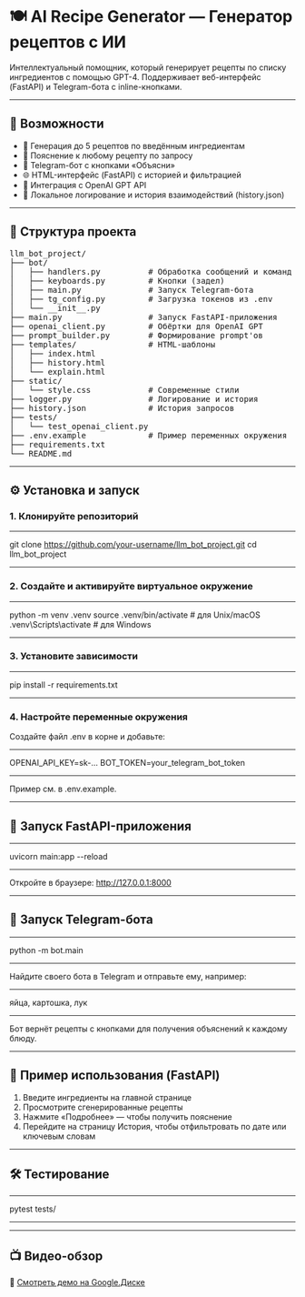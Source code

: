 # 🍽️ AI Recipe Generator — Генератор рецептов с ИИ

Интеллектуальный помощник, который генерирует рецепты по списку ингредиентов с помощью GPT-4. Поддерживает веб-интерфейс (FastAPI) и Telegram-бота с inline-кнопками.

---

## 🚀 Возможности

- 🧠 Генерация до 5 рецептов по введённым ингредиентам  
- 🧾 Пояснение к любому рецепту по запросу  
- 💬 Telegram-бот с кнопками «Объясни»  
- 🌐 HTML-интерфейс (FastAPI) с историей и фильтрацией  
- 🧠 Интеграция с OpenAI GPT API  
- 📜 Локальное логирование и история взаимодействий (history.json)  

---

## 📁 Структура проекта


<pre>
llm_bot_project/
├── bot/
│   ├── handlers.py          # Обработка сообщений и команд
│   ├── keyboards.py         # Кнопки (задел)
│   ├── main.py              # Запуск Telegram-бота
│   ├── tg_config.py         # Загрузка токенов из .env
│   └── __init__.py
├── main.py                  # Запуск FastAPI-приложения
├── openai_client.py         # Обёртки для OpenAI GPT
├── prompt_builder.py        # Формирование prompt'ов
├── templates/               # HTML-шаблоны
│   ├── index.html
│   ├── history.html
│   └── explain.html
├── static/
│   └── style.css            # Современные стили
├── logger.py                # Логирование и история
├── history.json             # История запросов
├── tests/
│   └── test_openai_client.py
├── .env.example             # Пример переменных окружения
├── requirements.txt
└── README.md
</pre>

---

## ⚙️ Установка и запуск

### 1. Клонируйте репозиторий

***
git clone https://github.com/your-username/llm_bot_project.git
cd llm_bot_project
***

### 2. Создайте и активируйте виртуальное окружение

***
python -m venv .venv
source .venv/bin/activate      # для Unix/macOS
.venv\Scripts\activate         # для Windows
***

### 3. Установите зависимости

***
pip install -r requirements.txt
***

### 4. Настройте переменные окружения

Создайте файл .env в корне и добавьте:

***
OPENAI_API_KEY=sk-...
BOT_TOKEN=your_telegram_bot_token
***

Пример см. в .env.example.

---

## 🧪 Запуск FastAPI-приложения

***
uvicorn main:app --reload
***

Откройте в браузере: http://127.0.0.1:8000

---

## 🤖 Запуск Telegram-бота

***
python -m bot.main
***

Найдите своего бота в Telegram и отправьте ему, например:

***
яйца, картошка, лук
***

Бот вернёт рецепты с кнопками для получения объяснений к каждому блюду.

---

## 🧾 Пример использования (FastAPI)

1. Введите ингредиенты на главной странице  
2. Просмотрите сгенерированные рецепты  
3. Нажмите «Подробнее» — чтобы получить пояснение  
4. Перейдите на страницу История, чтобы отфильтровать по дате или ключевым словам  

---

## 🛠️ Тестирование

***
pytest tests/
***

---

## 📺 Видео-обзор

🔗 [Смотреть демо на Google.Диске](https://drive.google.com/file/d/1-CEPiQ_3sv4QZWvdo4mwOPCrbwlksU0z/view?usp=sharing)